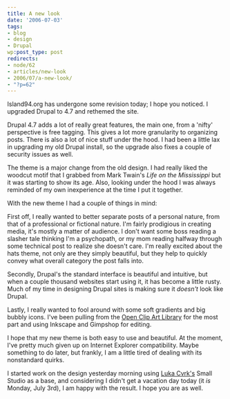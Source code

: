 ```yaml
---
title: A new look
date: '2006-07-03'
tags:
- blog
- design
- Drupal
wp:post_type: post
redirects:
- node/62
- articles/new-look
- 2006/07/a-new-look/
- "?p=62"
---
```


Island94.org has undergone some revision today; I hope you noticed. I upgraded Drupal to 4.7 and rethemed the site.

Drupal 4.7 adds a lot of really great features, the main one, from a 'nifty' perspective is free tagging. This gives a lot more granularity to organizing posts. There is also a lot of nice stuff under the hood. I had been a little lax in upgrading my old Drupal install, so the upgrade also fixes a couple of security issues as well.

The theme is a major change from the old design. I had really liked the woodcut motif that I grabbed from Mark Twain's _Life on the Mississippi_ but it was starting to show its age. Also, looking under the hood I was always reminded of my own inexperience at the time I put it together.

With the new theme I had a couple of things in mind:

First off, I really wanted to better separate posts of a personal nature, from that of a professional or fictional nature. I'm fairly prodigious in creating media, it's mostly a matter of audience. I don't want some boss reading a slasher tale thinking I'm a psychopath, or my mom reading halfway through some technical post to realize she doesn't care. I'm really excited about the hats theme, not only are they simply beautiful, but they help to quickly convey what overall category the post falls into.

Secondly, Drupal's the standard interface is beautiful and intuitive, but when a couple thousand websites start using it, it has become a little rusty. Much of my time in designing Drupal sites is making sure it _doesn't_ look like Drupal.

Lastly, I really wanted to fool around with some soft gradients and big bubbly icons. I've been pulling from the [Open Clip Art Library](http://openclipart.org) for the most part and using Inkscape and Gimpshop for editing.

I hope that my new theme is both easy to use and beautiful. At the moment, I've pretty much given up on Internet Explorer compatibility. Maybe something to do later, but frankly, I am a little tired of dealing with its nonstandard quirks.

I started work on the design yesterday morning using [Luka Cvrk's](http://openwebdesign.org/userinfo.phtml?user=LanVacation) Small Studio as a base, and considering I didn't get a vacation day today (it _is_ Monday, July 3rd), I am happy with the result. I hope you are as well.

